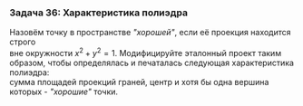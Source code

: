 ### Задача 36: Характеристика полиэдра 
Назовём точку в пространстве *"хорошей"*, если её проекция находится строго\
вне окружности $x^2 + y^2 = 1$. Модифицируйте эталонный проект таким \
образом, чтобы определялась и печаталась следующая характеристика полиэдра:\
сумма площадей проекций граней, центр и хотя бы одна вершина \
которых - *"хорошие"* точки.